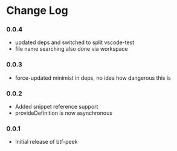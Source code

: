 # Change Log

### 0.0.4
* updated deps and switched to split vscode-test
* file name searching also done via workspace

### 0.0.3
* force-updated minimist in deps, no idea how dangerous this is

### 0.0.2

* Added snippet reference support
* provideDefinition is now asynchronous

### 0.0.1

* Initial release of btf-peek